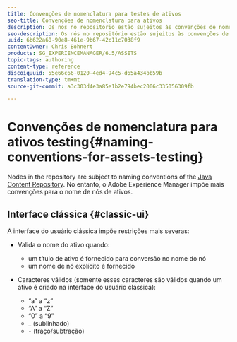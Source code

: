 ```yaml
---
title: Convenções de nomenclatura para testes de ativos
seo-title: Convenções de nomenclatura para ativos
description: Os nós no repositório estão sujeitos às convenções de nomenclatura do Java Content Repository. No entanto, o Adobe Experience Manager impõe mais convenções para o nome de nós de ativos.
seo-description: Os nós no repositório estão sujeitos às convenções de nomenclatura do Java Content Repository. No entanto, o Adobe Experience Manager impõe mais convenções para o nome de nós de ativos.
uuid: 6b622a60-90e8-461e-9b67-42c11c7038f9
contentOwner: Chris Bohnert
products: SG_EXPERIENCEMANAGER/6.5/ASSETS
topic-tags: authoring
content-type: reference
discoiquuid: 55e66c66-0120-4ed4-94c5-d65a434bb59b
translation-type: tm+mt
source-git-commit: a3c303d4e3a85e1b2e794bec2006c335056309fb

---
```



# Convenções de nomenclatura para ativos testing{#naming-conventions-for-assets-testing}

Nodes in the repository are subject to naming conventions of the [Java Content Repository](/help/sites-developing/the-basics.md#java-content-repository). No entanto, o Adobe Experience Manager impõe mais convenções para o nome de nós de ativos.

## Interface clássica {#classic-ui}

A interface do usuário clássica impõe restrições mais severas:

* Valida o nome do ativo quando:

   * um título de ativo é fornecido para conversão no nome do nó
   * um nome de nó explícito é fornecido

* Caracteres válidos (somente esses caracteres são válidos quando um ativo é criado na interface do usuário clássica):

   * “a” a “z”
   * “A” a “Z”
   * “0” a “9”
   * _ (sublinhado)
   * `-` (traço/subtração)

